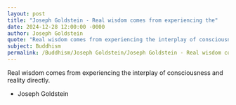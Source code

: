 ```yaml
---
layout: post
title: "Joseph Goldstein - Real wisdom comes from experiencing the"
date: 2024-12-28 12:00:00 -0000
author: Joseph Goldstein
quote: "Real wisdom comes from experiencing the interplay of consciousness and reality directly."
subject: Buddhism
permalink: /Buddhism/Joseph Goldstein/Joseph Goldstein - Real wisdom comes from experiencing the
---
```


Real wisdom comes from experiencing the interplay of consciousness and reality directly.

- Joseph Goldstein
